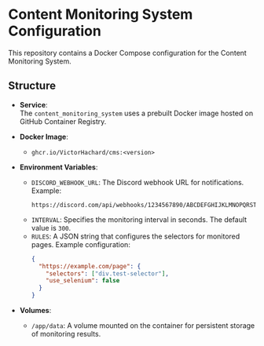 # Content Monitoring System Configuration

This repository contains a Docker Compose configuration for the Content Monitoring System.

## Structure

- **Service**:  
  The `content_monitoring_system` uses a prebuilt Docker image hosted on GitHub Container Registry.

- **Docker Image**:  
  - `ghcr.io/VictorHachard/cms:<version>`

- **Environment Variables**:
  - `DISCORD_WEBHOOK_URL`: The Discord webhook URL for notifications. Example:
    ```
    https://discord.com/api/webhooks/1234567890/ABCDEFGHIJKLMNOPQRSTUVWXYZ
    ```
  - `INTERVAL`: Specifies the monitoring interval in seconds. The default value is `300`.
  - `RULES`: A JSON string that configures the selectors for monitored pages. Example configuration:
    ```json
    {
      "https://example.com/page": {
        "selectors": ["div.test-selector"],
        "use_selenium": false
      }
    }
    ```

- **Volumes**:
  - `/app/data`: A volume mounted on the container for persistent storage of monitoring results.
